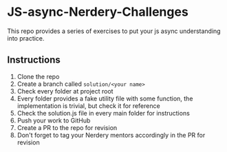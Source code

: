 # JS-async-Nerdery-Challenges

This repo provides a series of exercises to put your js async understanding into practice.

## Instructions

1. Clone the repo
2. Create a branch called ```solution/<your name>```
3. Check every folder at project root
4. Every folder provides a fake utility file with some function, the implementation is trivial, but check it for reference
5. Check the solution.js file in every main folder for instructions
6. Push your work to GitHub
7. Create a PR to the repo for revision
8. Don't forget to tag your Nerdery mentors accordingly in the PR for revision


